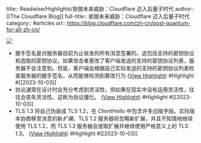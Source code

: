 title:: Readwise/Highlights/抵御未来威胁：Cloudflare 迈入后量子时代
author:: [[The Cloudflare Blog]]
full-title:: 抵御未来威胁：Cloudflare 迈入后量子时代
category:: #articles
url:: https://blog.cloudflare.com/zh-cn/post-quantum-for-all-zh-cn/

![](https://readwise-assets.s3.amazonaws.com/media/uploaded_book_covers/profile_182549/image1-2-3.png)

- 握手签名是对服务器目前为止收发的所有消息签署的。这包括支持的密钥协议和选取的密钥协议。如果攻击者更改了客户端发送的支持的密钥协议列表，服务器不会注意到。但是，客户端会根据自己实际发送的支持的密钥协议列表检查服务器的握手签名，从而能够检测到篡改行为 ([View Highlight](https://read.readwise.io/read/01hbtgf11qsec0hjkvzv6dzznj)) #Highlight #[[2023-10-03]]
- 协议通常在设计时会充分考虑到灵活性，但如果在现实中没有运用灵活性，往往会丧失灵活性。这称为协议僵化。 ([View Highlight](https://read.readwise.io/read/01hbtggwd27ym27r7wcq3vfesh)) #Highlight #[[2023-10-03]]
- TLS 1.3 将自己伪装成 TLS 1.2，在 *ClientHello* 中包含许多旧版字段。实际版本协商移至消息的新*扩展*。TLS 1.2 服务器将忽略新扩展，并且不知情地继续使用 TLS 1.2，而 TLS 1.3 服务器会提取扩展并继续使用严格意义上的 TLS 1.3。 ([View Highlight](https://read.readwise.io/read/01hbtghqyhjq0h1cpct027yv1v)) #Highlight #[[2023-10-03]]